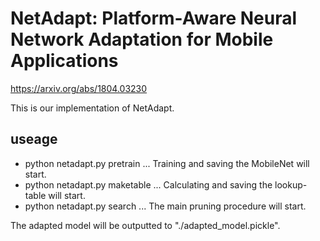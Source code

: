# NetAdapt: Platform-Aware Neural Network Adaptation for Mobile Applications
https://arxiv.org/abs/1804.03230

This is our implementation of NetAdapt.

## useage
- python netadapt.py pretrain ... Training and saving the MobileNet will start.
- python netadapt.py maketable ... Calculating and saving the lookup-table will start.
- python netadapt.py search ... The main pruning procedure will start.

The adapted model will be outputted to "./adapted_model.pickle".
